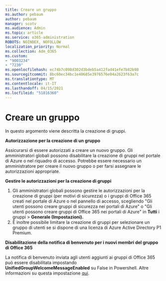 ```yaml
---
title: Creare un gruppo
ms.author: pebaum
author: pebaum
manager: scotv
ms.audience: Admin
ms.topic: article
ms.service: o365-administration
ROBOTS: NOINDEX, NOFOLLOW
localization_priority: Normal
ms.collection: Adm_O365
ms.custom:
- "9003234"
- "7230"
ms.openlocfilehash: ec74b7c098d302d3bdeb5a412fad41efe7b82b98
ms.sourcegitcommit: 8bc60ec34bc1e40685e3976576e04a2623f63a7c
ms.translationtype: MT
ms.contentlocale: it-IT
ms.lasthandoff: 04/15/2021
ms.locfileid: "51816360"
---
```

# <a name="create-a-group"></a>Creare un gruppo

In questo argomento viene descritta la creazione di gruppi.

**Autorizzazione per la creazione di un gruppo**

Assicurarsi di essere autorizzati a creare un nuovo gruppo. Gli amministratori globali possono disabilitare la creazione di gruppi nel portale di Azure o nel riquadro di accesso. Potrebbe essere necessario un amministratore per creare il nuovo gruppo o per farsi assegnare le autorizzazioni appropriate.

**Gestire le autorizzazioni per la creazione di gruppi**

1. Gli amministratori globali possono gestire le autorizzazioni per la creazione di gruppi (per motivi di sicurezza) o i gruppi di Office 365 creati nel portale di Azure o nel pannello di accesso, scegliendo "Gli utenti possono creare gruppi di sicurezza nei portali di Azure" o "Gli utenti possono creare gruppi di Office 365 nei portali di Azure" in **Tutti** i gruppi  >  **Generale (Impostazioni).**
2. È inoltre possibile limitare la creazione di gruppi per selezionare un gruppo di utenti se si dispone di una licenza di Azure Active Directory P1 Premium.

**Disabilitazione della notifica di benvenuto per i nuovi membri del gruppo di Office 365**

La notifica di benvenuto inviata agli utenti aggiunti ai gruppi di Office 365 può essere disabilitata impostando **UnifiedGroupWelcomeMessageEnabled** su False in Powershell. Altre informazioni su questa impostazione [qui](https://docs.microsoft.com/powershell/module/exchange/set-unifiedgroup?view=exchange-ps&preserve-view=true).

